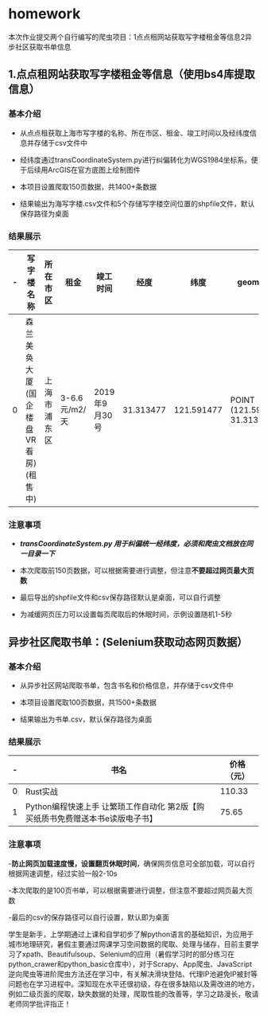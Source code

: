 # homework
本次作业提交两个自行编写的爬虫项目：1点点租网站获取写字楼租金等信息2异步社区获取书单信息


## 1.点点租网站获取写字楼租金等信息（使⽤bs4库提取信息）

### 基本介绍
- 从点点租获取上海市写字楼的名称、所在市区、租金、竣工时间以及经纬度信息并存储于csv文件中

- 经纬度通过transCoordinateSystem.py进行纠偏转化为WGS1984坐标系，便于后续用ArcGIS在官方底图上绘制图件

- 本项目设置爬取150页数据，共1400+条数据

- 结果输出为海写字楼.csv文件和5个存储写字楼空间位置的shpfile文件，默认保存路径为桌面

### 结果展示

   -| 写字楼名称  | 所在市区  | 租金  | 竣工时间  | 经度  | 纬度  | geometry
 ---- | ----- | ------  | ----- | ------  | ----- | ------| ----- 
 0  | 森兰美奂大厦(国企楼盘VR看房)(租售中) | 上海市浦东区  | 3-6.6元/m2/天  | 2019年9月30号  | 31.313477  | 121.591477  | POINT (121.591477 31.313477)   

### 注意事项
- ***transCoordinateSystem.py 用于纠偏统一经纬度，必须和爬虫文档放在同一目录一下***

- 本次爬取前150页数据，可以根据需要进行调整，但注意**不要超过网页最大页数**

- 最后导出的shpfile文件和csv保存路径默认是桌面，可以自行调整

- 为减缓网页压力可以设置每页爬取后的休眠时间，示例设置随机1-5秒


## 异步社区爬取书单：(Selenium获取动态网页数据）

### 基本介绍
- 从异步社区网站爬取书单，包含书名和价格信息，并存储于csv文件中

- 本项目设置爬取100页数据，共1500+条数据

- 结果输出为书单.csv，默认保存路径为桌面

### 结果展示
  -| 书名  | 价格（元）
 ---- | ----- | ------  
 0  | Rust实战 | 110.33 
1  | Python编程快速上手 让繁琐工作自动化 第2版【购买纸质书免费赠送本书e读版电子书】 | 75.65
 
### 注意事项
-**防⽌⽹⻚加载速度慢，设置翻页休眠时间**，确保网页信息可全部加载，可以自行根据网速调整，经过实验一般2-10s

-本次爬取的是100页书单，可以根据需要进行调整，但注意不要超过网页最大页数

-最后的csv的保存路径可以自行设置，默认即为桌面



   学生是新手，上学期通过上课和自学初步了解python语言的基础知识，为应用于城市地理研究，暑假主要通过网课学习空间数据的爬取、处理与储存，目前主要学习了xpath、Beautifulsoup、Selenium的应用（暑假学习时的部分练习在python_crawer和python_basic仓库中），对于Scrapy、App爬虫、JavaScript逆向爬虫等进阶爬虫方法还在学习中，有关解决滑块登陆、代理IP池避免IP被封等问题也在学习进程中。深知现在水平还很初级，存在很多缺陷以及需改进的地方，例如二级页面的爬取，缺失数据的处理，爬取性能的改善等，学习之路漫长，敬请老师同学批评指正！
